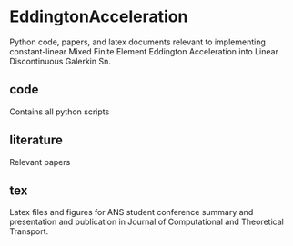 # EddingtonAcceleration
Python code, papers, and latex documents relevant to implementing constant-linear Mixed Finite Element Eddington Acceleration into Linear Discontinuous Galerkin Sn. 

## code 
Contains all python scripts 

## literature 
Relevant papers 

## tex 
Latex files and figures for ANS student conference summary and presentation and publication in Journal of Computational and Theoretical Transport. 
